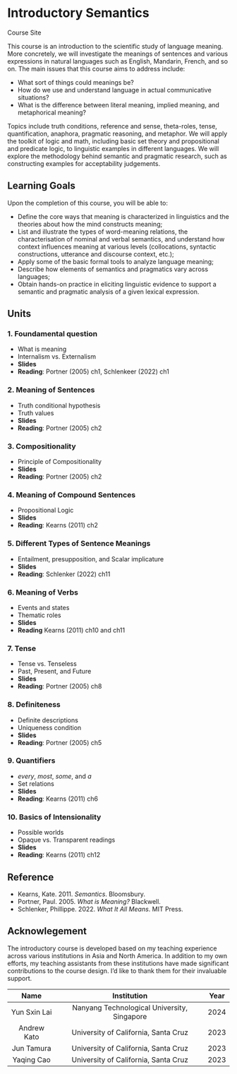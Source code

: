 # Introductory Semantics
Course Site

This course is an introduction to the scientific study of language meaning. More concretely, we will investigate the meanings of sentences and various expressions in natural languages such as English, Mandarin, French, and so on. The main issues that this course aims to address include: 

- What sort of things could meanings be? 
- How do we use and understand language in actual communicative situations?
- What is the difference between literal meaning, implied meaning, and metaphorical meaning? 

Topics include truth conditions, reference and sense, theta-roles, tense, quantification, anaphora, pragmatic reasoning, and metaphor.  We will apply the toolkit of logic and math, including basic set theory and propositional and predicate logic, to linguistic examples in different languages. We will explore the methodology behind semantic and pragmatic research, such as constructing examples for acceptability judgements.

## Learning Goals

Upon the completion of this course, you will be able to:

- Define the core ways that meaning is characterized in linguistics and the theories about how the mind constructs meaning;
- List and illustrate the types of word-meaning relations, the characterisation of nominal and verbal semantics, and understand how context influences meaning at various levels (collocations, syntactic constructions, utterance and discourse context, etc.);
- Apply some of the basic formal tools to analyze language meaning;
- Describe how elements of semantics and pragmatics vary across languages; 
- Obtain hands-on practice in eliciting linguistic evidence to support a semantic and pragmatic analysis of a given lexical expression.  

## Units 

### 1. Foundamental question

- What is meaning
- Internalism vs. Externalism
- **Slides**
- **Reading**: Portner (2005) ch1, Schlenkeer (2022) ch1

### 2. Meaning of Sentences

- Truth conditional hypothesis
- Truth values
- **Slides**
- **Reading**: Portner (2005) ch2

### 3. Compositionality 

- Principle of Compositionality
- **Slides**
- **Reading**: Portner (2005) ch2

### 4. Meaning of Compound Sentences

- Propositional Logic
- **Slides**
- **Reading**: Kearns (2011) ch2

### 5. Different Types of Sentence Meanings

- Entailment, presupposition, and Scalar implicature
- **Slides**
- **Reading**: Schlenker (2022) ch11

### 6. Meaning of Verbs

- Events and states
- Thematic roles
- **Slides**
- **Reading** Kearns (2011) ch10 and ch11

### 7. Tense

- Tense vs. Tenseless
- Past, Present, and Future
- **Slides**
- **Reading**: Portner (2005) ch8

### 8. Definiteness

- Definite descriptions
- Uniqueness condition
- **Slides**
- **Reading**: Portner (2005) ch5

### 9. Quantifiers 

- *every*, *most*, *some*, and *a* 
- Set relations
- **Slides**
- **Reading**: Kearns (2011) ch6

### 10. Basics of Intensionality

- Possible worlds
- Opaque vs. Transparent readings
- **Slides**
- **Reading**: Kearns (2011) ch12

## Reference

- Kearns, Kate. 2011. *Semantics*. Bloomsbury. 
- Portner, Paul. 2005. *What is Meaning?* Blackwell. 
- Schlenker, Phillippe. 2022. *What It All Means*. MIT Press.

## Acknowlegement 

The introductory course is developed based on my teaching experience across various institutions in Asia and North America. In addition to my own efforts, my teaching assistants from these institutions have made significant contributions to the course design. I’d like to thank them for their invaluable support. 

| Name      | Institution | Year     |
| :---:        |    :----:   |    :---:      |
|   Yun Sxin Lai    | Nanyang Technological University, Singapore       | 2024   |
|  Andrew Kato   | University of California, Santa Cruz  | 2023      |
|  Jun Tamura   | University of California, Santa Cruz  | 2023      |
| Yaqing Cao | University of California, Santa Cruz | 2023 |  

